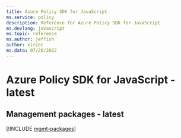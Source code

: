 ```yaml
---
title: Azure Policy SDK for JavaScript
ms.service: policy
description: Reference for Azure Policy SDK for JavaScript
ms.devlang: javascript
ms.topic: reference
ms.author: jeffish
author: xirzec
ms.data: 07/26/2022
---
```

# Azure Policy SDK for JavaScript - latest

## Management packages - latest
[!INCLUDE [mgmt-packages](policy-mgmt-index.md)]